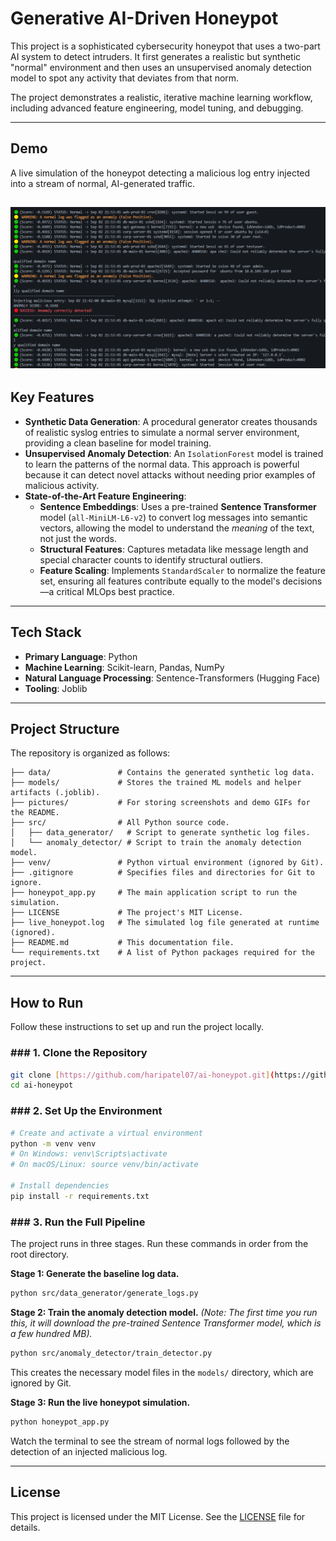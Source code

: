 # Generative AI-Driven Honeypot

This project is a sophisticated cybersecurity honeypot that uses a two-part AI system to detect intruders. It first generates a realistic but synthetic "normal" environment and then uses an unsupervised anomaly detection model to spot any activity that deviates from that norm.

The project demonstrates a realistic, iterative machine learning workflow, including advanced feature engineering, model tuning, and debugging.

---
## Demo

A live simulation of the honeypot detecting a malicious log entry injected into a stream of normal, AI-generated traffic.

![Demo](https://github.com/haripatel07/ai-honeypot/blob/main/pictures/demo.png)
---
## Key Features

- **Synthetic Data Generation**: A procedural generator creates thousands of realistic syslog entries to simulate a normal server environment, providing a clean baseline for model training.
- **Unsupervised Anomaly Detection**: An `IsolationForest` model is trained to learn the patterns of the normal data. This approach is powerful because it can detect novel attacks without needing prior examples of malicious activity.
- **State-of-the-Art Feature Engineering**:
    - **Sentence Embeddings**: Uses a pre-trained **Sentence Transformer** model (`all-MiniLM-L6-v2`) to convert log messages into semantic vectors, allowing the model to understand the *meaning* of the text, not just the words.
    - **Structural Features**: Captures metadata like message length and special character counts to identify structural outliers.
    - **Feature Scaling**: Implements `StandardScaler` to normalize the feature set, ensuring all features contribute equally to the model's decisions—a critical MLOps best practice.

---
## Tech Stack

- **Primary Language**: Python
- **Machine Learning**: Scikit-learn, Pandas, NumPy
- **Natural Language Processing**: Sentence-Transformers (Hugging Face)
- **Tooling**: Joblib

---

## Project Structure

The repository is organized as follows:

```
├── data/               # Contains the generated synthetic log data.
├── models/             # Stores the trained ML models and helper artifacts (.joblib).
├── pictures/           # For storing screenshots and demo GIFs for the README.
├── src/                # All Python source code.
│   ├── data_generator/   # Script to generate synthetic log files.
│   └── anomaly_detector/ # Script to train the anomaly detection model.
├── venv/               # Python virtual environment (ignored by Git).
├── .gitignore          # Specifies files and directories for Git to ignore.
├── honeypot_app.py     # The main application script to run the simulation.
├── LICENSE             # The project's MIT License.
├── live_honeypot.log   # The simulated log file generated at runtime (ignored).
├── README.md           # This documentation file.
└── requirements.txt    # A list of Python packages required for the project.
```
---
## How to Run

Follow these instructions to set up and run the project locally.

### ### 1. Clone the Repository
```bash
git clone [https://github.com/haripatel07/ai-honeypot.git](https://github.com/haripatel07/ai-honeypot.git)
cd ai-honeypot
```

### ### 2. Set Up the Environment
```bash
# Create and activate a virtual environment
python -m venv venv
# On Windows: venv\Scripts\activate
# On macOS/Linux: source venv/bin/activate

# Install dependencies
pip install -r requirements.txt
```

### ### 3. Run the Full Pipeline
The project runs in three stages. Run these commands in order from the root directory.

**Stage 1: Generate the baseline log data.**
```bash
python src/data_generator/generate_logs.py
```

**Stage 2: Train the anomaly detection model.**
*(Note: The first time you run this, it will download the pre-trained Sentence Transformer model, which is a few hundred MB).*
```bash
python src/anomaly_detector/train_detector.py
```
This creates the necessary model files in the `models/` directory, which are ignored by Git.

**Stage 3: Run the live honeypot simulation.**
```bash
python honeypot_app.py
```
Watch the terminal to see the stream of normal logs followed by the detection of an injected malicious log.

---
## License

This project is licensed under the MIT License. See the [LICENSE](LICENSE) file for details.